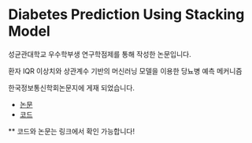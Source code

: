 # Diabetes Prediction Using Stacking Model

성균관대학교 우수학부생 연구학점제를 통해 작성한 논문입니다.

환자 IQR 이상치와 상관계수 기반의 머신러닝 모델을 이용한 당뇨병 예측 메커니즘

한국정보통신학회논문지에 게재 되었습니다.


- [논문](https://github.com/better62/Diabetes-Prediction-Using-Stacking-Model/blob/main/%ED%99%98%EC%9E%90%20IQR%20%EC%9D%B4%EC%83%81%EC%B9%98%EC%99%80%20%EC%83%81%EA%B4%80%EA%B3%84%EC%88%98%20%EA%B8%B0%EB%B0%98%EC%9D%98%20%EB%A8%B8%EC%8B%A0%EB%9F%AC%EB%8B%9D%20%EB%AA%A8%EB%8D%B8%EC%9D%84%20%EC%9D%B4%EC%9A%A9%ED%95%9C.pdf)
- [코드](https://colab.research.google.com/drive/1-OI10PE7E_TYqcNgK2ILVfx57nipqLaG?usp=sharing)

** 코드와 논문는 링크에서 확인 가능합니다!
